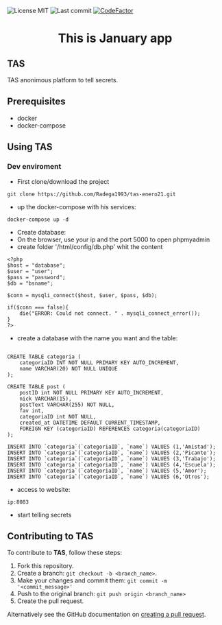<!-- start project-info -->
<!--
project_title: Basic-SQLinjection
github_project: https://github.com/Radega1993/Basic-SQLinjection
license: MIT
icon: img/logo.svg
homepage: https://www.radega.com
license-badge: True
lastcommit-badge: True
codefactor-badge: True
--->

<!-- end project-info -->

<!-- start badges -->

![License MIT](https://img.shields.io/badge/MIT-license-green)
![Last commit](https://img.shields.io/github/last-commit/Radega1993/tas-enero21)
[![CodeFactor](https://www.codefactor.io/repository/github/radega1993/tas-enero21/badge)](https://www.codefactor.io/repository/github/radega1993/tas-enero21)
<!-- end badges -->

<!-- start description -->
<h1 align="center">This is <span id="project_title">January app</span></h1>
<p>
<a href="https://www.radega.com" id="homepage" rel="nofollow">
</a>
</p>
<h2>TAS</h2>
<p><span id="project_title">TAS</span> anonimous platform to tell secrets.

<!-- end description -->

<!-- start prerequisites -->
## Prerequisites

- docker
- docker-compose

<!-- end prerequisites -->

<!-- start using -->
## Using <span id="project_title">TAS</span>

### Dev enviroment

- First clone/download the project
```
git clone https://github.com/Radega1993/tas-enero21.git
```

- up the docker-compose with his services:
```
docker-compose up -d
```

- Create database:
- On the browser, use your ip and the port 5000 to open phpmyadmin
- create folder '/html/config/db.php' whit the content
```
<?php
$host = "database";
$user = "user";
$pass = "password";
$db = "bsname";

$conn = mysqli_connect($host, $user, $pass, $db);

if($conn === false){
    die("ERROR: Could not connect. " . mysqli_connect_error());
}
?>

```

- create a database with the name you want and the table:
```

CREATE TABLE categoria (
    categoriaID INT NOT NULL PRIMARY KEY AUTO_INCREMENT,
    name VARCHAR(20) NOT NULL UNIQUE
);

CREATE TABLE post (
    postID int NOT NULL PRIMARY KEY AUTO_INCREMENT,
    nick VARCHAR(15),
    postText VARCHAR(255) NOT NULL,
    fav int,
    categoriaID int NOT NULL,
    created_at DATETIME DEFAULT CURRENT_TIMESTAMP,
    FOREIGN KEY (categoriaID) REFERENCES categoria(categoriaID)
);

INSERT INTO `categoria`(`categoriaID`, `name`) VALUES (1,'Amistad');
INSERT INTO `categoria`(`categoriaID`, `name`) VALUES (2,'Picante');
INSERT INTO `categoria`(`categoriaID`, `name`) VALUES (3,'Trabajo');
INSERT INTO `categoria`(`categoriaID`, `name`) VALUES (4,'Escuela');
INSERT INTO `categoria`(`categoriaID`, `name`) VALUES (5,'Amor');
INSERT INTO `categoria`(`categoriaID`, `name`) VALUES (6,'Otros');
```

- access to website:
```
ip:8083
```

- start telling secrets

<!-- end using -->

<!-- start contributing -->
## Contributing to <span id="project_title">TAS</span>

To contribute to **<span id="project_title">TAS</span>**, follow these steps:

1. Fork this repository.
2. Create a branch: `git checkout -b <branch_name>`.
3. Make your changes and commit them: `git commit -m '<commit_message>'`
4. Push to the original branch: `git push origin <branch_name>`
5. Create the pull request.

Alternatively see the GitHub documentation on [creating a pull request](https://help.github.com/en/github/collaborating-with-issues-and-pull-requests/creating-a-pull-request).

<!-- end contributing -->
